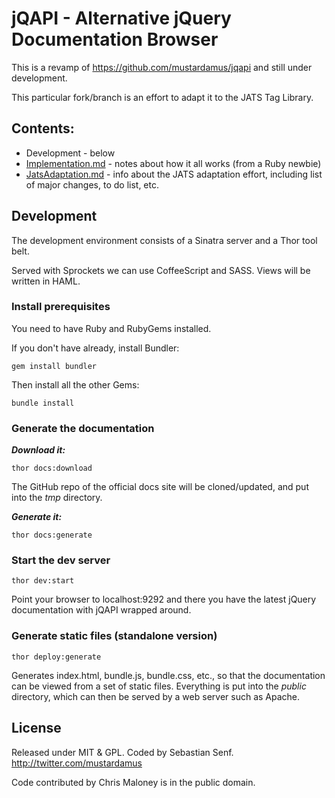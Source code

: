 # jQAPI - Alternative jQuery Documentation Browser

This is a revamp of https://github.com/mustardamus/jqapi and still under development.

This particular fork/branch is an effort to adapt it to the JATS Tag Library.

## Contents:

* Development - below
* [Implementation.md](Implementation.md) - notes about how it all works (from a Ruby newbie)
* [JatsAdaptation.md](JatsAdaptation.md) - info about the JATS adaptation effort, including list
  of major changes, to do list, etc.


## Development

The development environment consists of a Sinatra server and a Thor
tool belt.

Served with Sprockets we can use CoffeeScript and SASS. Views will
be written in HAML.

### Install prerequisites

You need to have Ruby and RubyGems installed.

If you don't have already, install Bundler:

    gem install bundler

Then install all the other Gems:

    bundle install

### Generate the documentation

***Download it:***

    thor docs:download

The GitHub repo of the official docs site will be cloned/updated, and put into the
*tmp* directory.

***Generate it:***

    thor docs:generate

### Start the dev server

    thor dev:start

Point your browser to localhost:9292 and there you have the latest jQuery documentation with jQAPI
wrapped around.

### Generate static files (standalone version)

    thor deploy:generate

Generates index.html, bundle.js, bundle.css, etc., so that the documentation can be
viewed from a set of static files.  Everything is put into the *public* directory,
which can then be served by a web server such as Apache.

## License

Released under MIT & GPL. Coded by Sebastian Senf. http://twitter.com/mustardamus

Code contributed by Chris Maloney is in the public domain.

